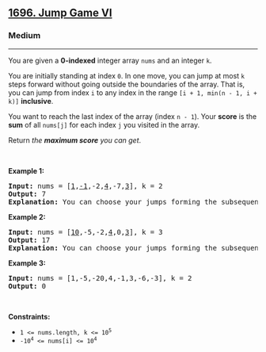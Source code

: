 <h2><a href="https://leetcode.com/problems/jump-game-vi/">1696. Jump Game VI</a></h2><h3>Medium</h3><hr><div style="user-select: auto;"><p style="user-select: auto;">You are given a <strong style="user-select: auto;">0-indexed</strong> integer array <code style="user-select: auto;">nums</code> and an integer <code style="user-select: auto;">k</code>.</p>

<p style="user-select: auto;">You are initially standing at index <code style="user-select: auto;">0</code>. In one move, you can jump at most <code style="user-select: auto;">k</code> steps forward without going outside the boundaries of the array. That is, you can jump from index <code style="user-select: auto;">i</code> to any index in the range <code style="user-select: auto;">[i + 1, min(n - 1, i + k)]</code> <strong style="user-select: auto;">inclusive</strong>.</p>

<p style="user-select: auto;">You want to reach the last index of the array (index <code style="user-select: auto;">n - 1</code>). Your <strong style="user-select: auto;">score</strong> is the <strong style="user-select: auto;">sum</strong> of all <code style="user-select: auto;">nums[j]</code> for each index <code style="user-select: auto;">j</code> you visited in the array.</p>

<p style="user-select: auto;">Return <em style="user-select: auto;">the <strong style="user-select: auto;">maximum score</strong> you can get</em>.</p>

<p style="user-select: auto;">&nbsp;</p>
<p style="user-select: auto;"><strong class="example" style="user-select: auto;">Example 1:</strong></p>

<pre style="user-select: auto;"><strong style="user-select: auto;">Input:</strong> nums = [<u style="user-select: auto;">1</u>,<u style="user-select: auto;">-1</u>,-2,<u style="user-select: auto;">4</u>,-7,<u style="user-select: auto;">3</u>], k = 2
<strong style="user-select: auto;">Output:</strong> 7
<strong style="user-select: auto;">Explanation:</strong> You can choose your jumps forming the subsequence [1,-1,4,3] (underlined above). The sum is 7.
</pre>

<p style="user-select: auto;"><strong class="example" style="user-select: auto;">Example 2:</strong></p>

<pre style="user-select: auto;"><strong style="user-select: auto;">Input:</strong> nums = [<u style="user-select: auto;">10</u>,-5,-2,<u style="user-select: auto;">4</u>,0,<u style="user-select: auto;">3</u>], k = 3
<strong style="user-select: auto;">Output:</strong> 17
<strong style="user-select: auto;">Explanation:</strong> You can choose your jumps forming the subsequence [10,4,3] (underlined above). The sum is 17.
</pre>

<p style="user-select: auto;"><strong class="example" style="user-select: auto;">Example 3:</strong></p>

<pre style="user-select: auto;"><strong style="user-select: auto;">Input:</strong> nums = [1,-5,-20,4,-1,3,-6,-3], k = 2
<strong style="user-select: auto;">Output:</strong> 0
</pre>

<p style="user-select: auto;">&nbsp;</p>
<p style="user-select: auto;"><strong style="user-select: auto;">Constraints:</strong></p>

<ul style="user-select: auto;">
	<li style="user-select: auto;"><code style="user-select: auto;">1 &lt;= nums.length, k &lt;= 10<sup style="user-select: auto;">5</sup></code></li>
	<li style="user-select: auto;"><code style="user-select: auto;">-10<sup style="user-select: auto;">4</sup> &lt;= nums[i] &lt;= 10<sup style="user-select: auto;">4</sup></code></li>
</ul>
</div>
